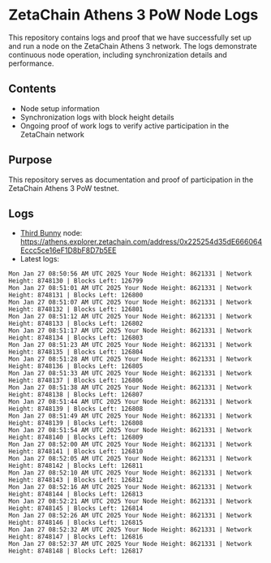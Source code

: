# ZetaChain Athens 3 PoW Node Logs
This repository contains logs and proof that we have successfully set up and run a node on the ZetaChain Athens 3 network. The logs demonstrate continuous node operation, including synchronization details and performance.

## Contents
- Node setup information
- Synchronization logs with block height details
- Ongoing proof of work logs to verify active participation in the ZetaChain network

## Purpose
This repository serves as documentation and proof of participation in the ZetaChain Athens 3 PoW testnet.

## Logs

- [Third Bunny](https://thirdbunny.xyz/) node: https://athens.explorer.zetachain.com/address/0x225254d35dE666064Eccc5ce16eF1D8bF8D7b5EE
- Latest logs:
```
Mon Jan 27 08:50:56 AM UTC 2025 Your Node Height: 8621331 | Network Height: 8748130 | Blocks Left: 126799
Mon Jan 27 08:51:01 AM UTC 2025 Your Node Height: 8621331 | Network Height: 8748131 | Blocks Left: 126800
Mon Jan 27 08:51:07 AM UTC 2025 Your Node Height: 8621331 | Network Height: 8748132 | Blocks Left: 126801
Mon Jan 27 08:51:12 AM UTC 2025 Your Node Height: 8621331 | Network Height: 8748133 | Blocks Left: 126802
Mon Jan 27 08:51:17 AM UTC 2025 Your Node Height: 8621331 | Network Height: 8748134 | Blocks Left: 126803
Mon Jan 27 08:51:23 AM UTC 2025 Your Node Height: 8621331 | Network Height: 8748135 | Blocks Left: 126804
Mon Jan 27 08:51:28 AM UTC 2025 Your Node Height: 8621331 | Network Height: 8748136 | Blocks Left: 126805
Mon Jan 27 08:51:33 AM UTC 2025 Your Node Height: 8621331 | Network Height: 8748137 | Blocks Left: 126806
Mon Jan 27 08:51:38 AM UTC 2025 Your Node Height: 8621331 | Network Height: 8748138 | Blocks Left: 126807
Mon Jan 27 08:51:44 AM UTC 2025 Your Node Height: 8621331 | Network Height: 8748139 | Blocks Left: 126808
Mon Jan 27 08:51:49 AM UTC 2025 Your Node Height: 8621331 | Network Height: 8748139 | Blocks Left: 126808
Mon Jan 27 08:51:54 AM UTC 2025 Your Node Height: 8621331 | Network Height: 8748140 | Blocks Left: 126809
Mon Jan 27 08:52:00 AM UTC 2025 Your Node Height: 8621331 | Network Height: 8748141 | Blocks Left: 126810
Mon Jan 27 08:52:05 AM UTC 2025 Your Node Height: 8621331 | Network Height: 8748142 | Blocks Left: 126811
Mon Jan 27 08:52:10 AM UTC 2025 Your Node Height: 8621331 | Network Height: 8748143 | Blocks Left: 126812
Mon Jan 27 08:52:16 AM UTC 2025 Your Node Height: 8621331 | Network Height: 8748144 | Blocks Left: 126813
Mon Jan 27 08:52:21 AM UTC 2025 Your Node Height: 8621331 | Network Height: 8748145 | Blocks Left: 126814
Mon Jan 27 08:52:26 AM UTC 2025 Your Node Height: 8621331 | Network Height: 8748146 | Blocks Left: 126815
Mon Jan 27 08:52:32 AM UTC 2025 Your Node Height: 8621331 | Network Height: 8748147 | Blocks Left: 126816
Mon Jan 27 08:52:37 AM UTC 2025 Your Node Height: 8621331 | Network Height: 8748148 | Blocks Left: 126817
```
